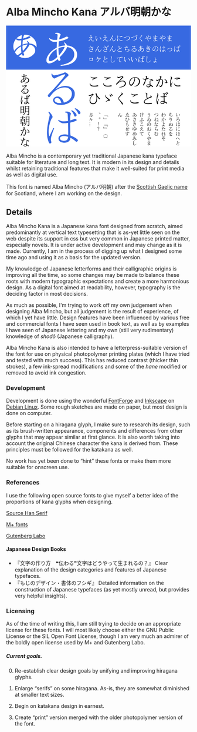 # Alba Mincho Kana アルバ明朝かな

![Link to Sample PNG](https://github.com/fontfish/AlbaMinchoKana/blob/master/Testing/Samples/sample_basic.png)

Alba Mincho is a contemporary yet traditional Japanese kana typeface suitable for
literature and long text. It is modern in its design and details whilst retaining
traditional features that make it well-suited for print media as well as digital
use.

This font is named Alba Mincho (アルバ明朝) after the [Scottish Gaelic name](https://en.wiktionary.org/wiki/Alba#Scottish_Gaelic)
for Scotland, where I am working on the design.

## Details

Alba Mincho Kana is a Japanese kana font designed from scratch, aimed predominantly
at vertical text typesetting that is as-yet little seen on the web despite its
support in css but very common in Japanese printed matter, especially novels.
It is under active development and may change as it is made. Currently, I am in
the process of digging up what I designed some time ago and using it as a basis
for the updated version.

My knowledge of Japanese letterforms and their calligraphic origins is improving
all the time, so some changes may be made to balance these roots with modern
typographic expectations and create a more harmonious design. As a digital font
aimed at readability, however, typography is the deciding factor in most decisions.

As much as possible, I'm trying to work off my own judgement when designing Alba
Mincho, but all judgement is the result of experience, of which I yet have little.
Design features have been influenced by various free and commercial fonts I have
seen used in book text, as well as by examples I have seen of Japanese lettering
and my own (still very rudimentary) knowledge of *shodō* (Japanese calligraphy).

Alba Mincho Kana is also intended to have a letterpress-suitable version of the
font for use on physical photopolymer printing plates (which I have tried and
tested with much success). This has reduced contrast (thicker thin strokes), a
few ink-spread modifications and some of the *hane* modified or removed to avoid
ink congestion.

### Development

Development is done using the wonderful [FontForge](https://fontforge.org/en-US/)
and [Inkscape](https://inkscape.org/) on [Debian Linux](https://debian.org).
Some rough sketches are made on paper, but most design is done on computer.

Before starting on a hiragana glyph, I make sure to research its design, such as
its brush-written appearance, components and differences from other glyphs that
may appear similar at first glance. It is also worth taking into account the
original Chinese character the kana is derived from. These principles must be
followed for the katakana as well.

No work has yet been done to “hint” these fonts or make them more suitable for
onscreen use.

### References

I use the following open source fonts to give myself a better idea of the
proportions of kana glyphs when designing.

[Source Han Serif](https://github.com/adobe-fonts/source-han-serif)

[M+ fonts](https://mplus-fonts.osdn.jp/)

[Gutenberg Labo](https://gutenberg.osdn.jp/)

#### Japanese Design Books

* 『文字の作り方　❝伝わる❞文字はどうやって生まれるの？』 Clear explanation of the design categories and features of Japanese typefaces.
* 『もじのデザイン・書体のフシギ』 Detailed information on the construction of Japanese typefaces (as yet mostly unread, but provides very helpful insights).

### Licensing

As of the time of writing this, I am still trying to decide on an appropriate
license for these fonts. I will most likely choose either the GNU Public License
or the SIL Open Font License, though I am very much an admirer of the boldly
open license used by M+ and Gutenberg Labo.

##### Current goals.

0. Re-establish clear design goals by unifying and improving hiragana glyphs.

1. Enlarge “serifs” on some hiragana. As-is, they are somewhat diminished at smaller text sizes.

2. Begin on katakana design in earnest.

3. Create “print” version merged with the older photopolymer version of the font.
